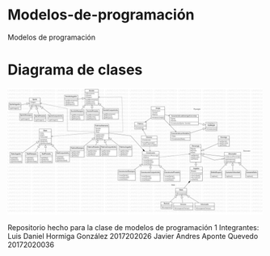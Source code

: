# Modelos-de-programación
Modelos de programación 

# Diagrama de clases
![La imagen no carga](https://github.com/InsertCreativeNameHere/Modelos-de-programacion/blob/EyeFender/Diagrama%20de%20clases.png?raw=true)


Repositorio hecho para la clase de modelos de programación 1
Integrantes:
Luis Daniel Hormiga González 2017202026
Javier Andres Aponte Quevedo 20172020036
